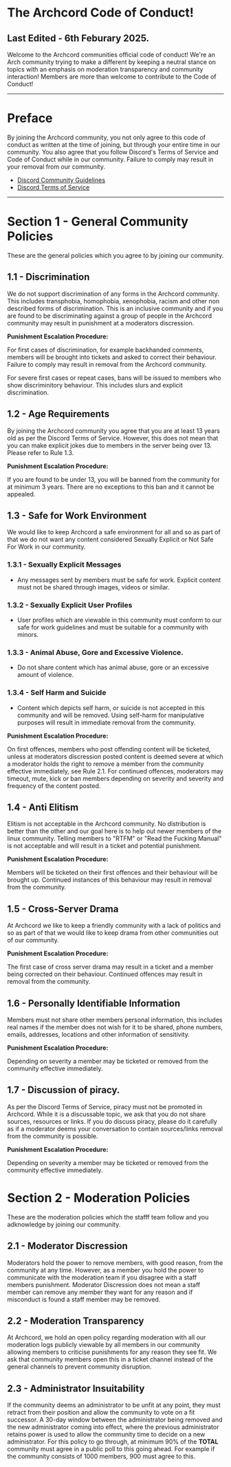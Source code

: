 # The Archcord Code of Conduct!
## Last Edited - 6th Feburary 2025.
Welcome to the Archcord communities official code of conduct! We're an Arch community trying to make a different by keeping a neutral stance on topics with an emphasis on moderation transparency and community interaction! Members are more than welcome to contribute to the Code of Conduct!

---

# Preface
By joining the Archcord community, you not only agree to this code of conduct as written at the time of joining, but through your entire time in our community. You also agree that you follow Discord's Terms of Service and Code of Conduct while in our community. Failure to comply may result in your removal from our community.

- [Discord Community Guidelines](https://discord.com/guidelines)
- [Discord Terms of Service](https://discord.com/terms)

---

# Section 1 - General Community Policies
These are the general policies which you agree to by joining our community.

## 1.1 - Discrimination
We do not support discrimination of any forms in the Archcord community. This includes transphobia, homophobia, xenophobia, racism and other non described forms of discrimination. This is an inclusive community and if you are found to be discriminating against a group of people in the Archcord community may result in punishment at a moderators discression.

**Punishment Escalation Procedure:**

For first cases of discrimination, for example backhanded comments, members will be brought into tickets and asked to correct their behaviour. Failure to comply may result in removal from the Archcord community.

For severe first cases or repeat cases, bans will be issued to members who show discriminitory behaviour. This includes slurs and explicit discrimination.


## 1.2 - Age Requirements
By joining the Archcord community you agree that you are at least 13 years old as per the Discord Terms of Service. However, this does not mean that you can make explicit jokes due to members in the server being over 13. Please refer to Rule 1.3.

**Punishment Escalation Procedure:**

If you are found to be under 13, you will be banned from the community for at minimum 3 years. There are no exceptions to this ban and it cannot be appealed.


## 1.3 - Safe for Work Environment
We would like to keep Archcord a safe environment for all and so as part of that we do not want any content considered Sexually Explicit or Not Safe For Work in our community. 

### 1.3.1 - Sexually Explicit Messages
- Any messages sent by members must be safe for work. Explicit content must not be shared through images, videos or similar.

### 1.3.2 - Sexually Explicit User Profiles
- User profiles which are viewable in this community must conform to our safe for work guidelines and must be suitable for a community with minors.

### 1.3.3 - Animal Abuse, Gore and Excessive Violence.
- Do not share content which has animal abuse, gore or an excessive amount of violence.

### 1.3.4 - Self Harm and Suicide
- Content which depicts self harm, or suicide is not accepted in this community and will be removed. Using self-harm for manipulative purposes will result in immediate removal from the community.
  
**Punishment Escalation Procedure:**

On first offences, members who post offending content will be ticketed, unless at moderators discression posted content is deemed severe at which a moderator holds the right to remove a member from the community effective immediately, see Rule 2.1.
For continued offences, moderators may timeout, mute, kick or ban members depending on severity and severity and frequency of the content posted.

## 1.4 - Anti Elitism
Elitism is not acceptable in the Archcord community. No distribution is better than the other and our goal here is to help out newer members of the linux community. Telling members to "RTFM" or "Read the Fucking Manual" is not acceptable and will result in a ticket and potential punishment.

**Punishment Escalation Procedure:**

Members will be ticketed on their first offences and their behaviour will be brought up. Continued instances of this behaviour may result in removal from the community.

## 1.5 - Cross-Server Drama
At Archcord we like to keep a friendly community with a lack of politics and so as part of that we would like to keep drama from other communities out of our community.

**Punishment Escalation Procedure:**

The first case of cross server drama may result in a ticket and a member being corrected on their behaviour. Continued offences may result in removal from the community.

## 1.6 - Personally Identifiable Information
Members must not share other members personal information, this includes real names if the member does not wish for it to be shared, phone numbers, emails, addresses, locations and other information of sensitivity.

**Punishment Escalation Procedure:**

Depending on severity a member may be ticketed or removed from the community effective immediately.

## 1.7 - Discussion of piracy.
As per the Discord Terms of Service, piracy must not be promoted in Archcord. While it is a discussable topic, we ask that you do not share sources, resources or links. If you do discuss piracy, please do it carefully as if a moderator deems your conversation to contain sources/links removal from the community is possible.

**Punishment Escalation Procedure:**

Depending on severity a member may be ticketed or removed from the community effective immediately.

# Section 2 - Moderation Policies
These are the moderation policies which the stafff team follow and you adknowledge by joining our community.

## 2.1 - Moderator Discression
Moderators hold the power to remove members, with good reason, from the community at any time. However, as a member you hold the power to communicate with the moderation team if you disagree with a staff members punishment. Moderator Discression does not mean a staff member can remove any member they want for any reason and if misconduct is found a staff member may be removed.

## 2.2 - Moderation Transparency
At Archcord, we hold an open policy regarding moderation with all our moderation logs publicly viewable by all members in our community allowing members to criticise punishments for any reason they see fit. We ask that community members open this in a ticket channel instead of the general channels to prevent community disruption.

## 2.3 - Administrator Insuitability
If the community deems an administrator to be unfit at any point, they must retract from their position and allow the community to vote on a fit successor. A 30-day window between the administrator being removed and the new administrator coming into effect, where the previous administrator retains power is used to allow the community time to decide on a new administrator. For this policy to go through, at minimum 90% of the **TOTAL** community must agree in a public poll to this going ahead. For example if the community consists of 1000 members, 900 must agree to this.
